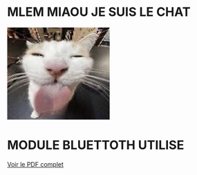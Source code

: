 # MLEM MIAOU JE SUIS LE CHAT

![Image Locale](./images.jpeg)



# MODULE BLUETTOTH UTILISE
[Voir le PDF complet](https://www.micros.com.pl/mediaserver/RF_2611011024000_0002.pdf)
